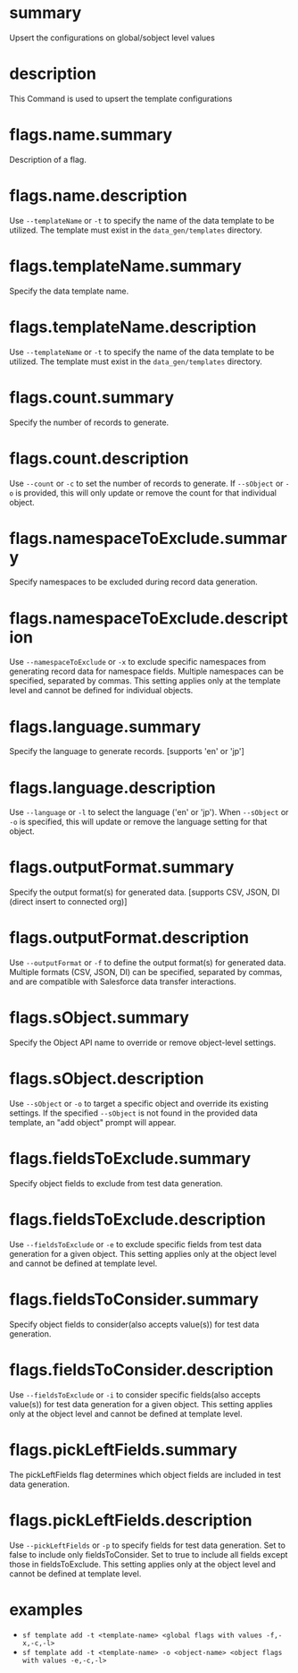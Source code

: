 # summary

Upsert the configurations on global/sobject level values

# description

This Command is used to upsert the template configurations

# flags.name.summary

Description of a flag.

# flags.name.description

Use `--templateName` or `-t` to specify the name of the data template to be utilized. The template must exist in the `data_gen/templates` directory.

# flags.templateName.summary

Specify the data template name.

# flags.templateName.description

Use `--templateName` or `-t` to specify the name of the data template to be utilized. The template must exist in the `data_gen/templates` directory.

# flags.count.summary

Specify the number of records to generate.

# flags.count.description

Use `--count` or `-c` to set the number of records to generate. If `--sObject` or `-o` is provided, this will only update or remove the count for that individual object.

# flags.namespaceToExclude.summary

Specify namespaces to be excluded during record data generation.

# flags.namespaceToExclude.description

Use `--namespaceToExclude` or `-x` to exclude specific namespaces from generating record data for namespace fields. Multiple namespaces can be specified, separated by commas. This setting applies only at the template level and cannot be defined for individual objects.

# flags.language.summary

Specify the language to generate records. [supports 'en' or 'jp']

# flags.language.description

Use `--language` or `-l` to select the language ('en' or 'jp'). When `--sObject` or `-o` is specified, this will update or remove the language setting for that object.

# flags.outputFormat.summary

Specify the output format(s) for generated data. [supports CSV, JSON, DI (direct insert to connected org)]

# flags.outputFormat.description

Use `--outputFormat` or `-f` to define the output format(s) for generated data. Multiple formats (CSV, JSON, DI) can be specified, separated by commas, and are compatible with Salesforce data transfer interactions.

# flags.sObject.summary

Specify the Object API name to override or remove object-level settings.

# flags.sObject.description

Use `--sObject` or `-o` to target a specific object and override its existing settings. If the specified `--sObject` is not found in the provided data template, an "add object" prompt will appear.

# flags.fieldsToExclude.summary

Specify object fields to exclude from test data generation.

# flags.fieldsToExclude.description

Use `--fieldsToExclude` or `-e` to exclude specific fields from test data generation for a given object. This setting applies only at the object level and cannot be defined at template level.

# flags.fieldsToConsider.summary

Specify object fields to consider(also accepts value(s)) for test data generation.

# flags.fieldsToConsider.description

Use `--fieldsToExclude` or `-i` to consider specific fields(also accepts value(s)) for test data generation for a given object. This setting applies only at the object level and cannot be defined at template level.

# flags.pickLeftFields.summary

The pickLeftFields flag determines which object fields are included in test data generation.

# flags.pickLeftFields.description

Use `--pickLeftFields` or `-p` to specify fields for test data generation. Set to false to include only fieldsToConsider. Set to true to include all fields except those in fieldsToExclude. This setting applies only at the object level and cannot be defined at template level.

# examples

- `sf template add -t <template-name> <global flags with values -f,-x,-c,-l>`
- `sf template add -t <template-name> -o <object-name> <object flags with values -e,-c,-l>`

